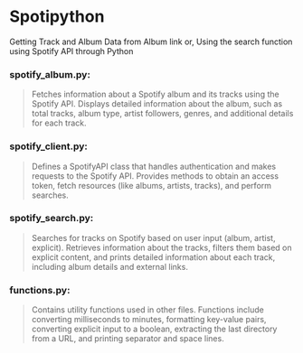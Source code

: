 # Spotipython
Getting Track and Album Data from Album link or, Using the search function using Spotify API through Python

### spotify_album.py:

  >Fetches information about a Spotify album and its tracks using the Spotify API.
  >Displays detailed information about the album, such as total tracks, album type, artist followers, genres, and additional details for each track.

### spotify_client.py:
  >Defines a SpotifyAPI class that handles authentication and makes requests to the Spotify API.
  >Provides methods to obtain an access token, fetch resources (like albums, artists, tracks), and perform searches.

### spotify_search.py:
  >Searches for tracks on Spotify based on user input (album, artist, explicit).
  >Retrieves information about the tracks, filters them based on explicit content, and prints detailed information about each track, including album details and external links.

### functions.py:
  >Contains utility functions used in other files.
  >Functions include converting milliseconds to minutes, formatting key-value pairs, converting explicit input to a boolean, extracting the last directory from a URL, and printing separator and space lines.
